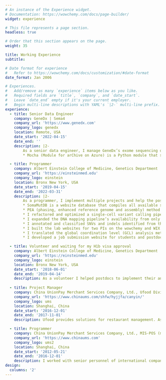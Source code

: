 ```yaml
---
# An instance of the Experience widget.
# Documentation: https://wowchemy.com/docs/page-builder/
widget: experience

# This file represents a page section.
headless: true

# Order that this section appears on the page.
weight: 35

title: Working Experience
subtitle:

# Date format for experience
#   Refer to https://wowchemy.com/docs/customization/#date-format
date_format: Jan 2006

# Experiences.
#   Add/remove as many `experience` items below as you like.
#   Required fields are `title`, `company`, and `date_start`.
#   Leave `date_end` empty if it's your current employer.
#   Begin multi-line descriptions with YAML's `|2-` multi-line prefix.
experience:
  - title: Senior Data Engineer
    company: GeneDx | Sema4
    company_url: 'https://www.genedx.com'
    company_logo: genedx
    location: Remote, USA
    date_start: '2022-04-15'
    date_end: ''
    description: |2-
        As a senior data engineer, I manage GeneDx’s exome sequencing data between on-prem and Azure cloud storage. And I help genetic counselors to send out clinical data to customers.
        * Mocha (Module for arChive on Azure) is a Python module that supports GeneDx’s exome data archive and data send-out utilizing Azure storage. In this project, I developed 80% of the script, scripted the unit test, scripted the document auto-update, integrated the unit test and document auto-update into GitHub action, and designed and implemented the function test.

  - title: Programmer
    company: Albert Einstein College of Medicine, Genetics Department
    company_url: 'https://einsteinmed.edu'
    company_logo: einstein
    location: Bronx New York, USA
    date_start: '2019-04-15'
    date_end: '2022-03-31'
    description: |2-
        As a programmer, I implement multiple projects and help the postdocs, professors, and labs with their projects. 
        * SomaMutDB is a website database that compiles all available somatic mutations data in healthy tissues including in-house data and publicly available data up to date. It provides multiple functions such as data visualization, data browsing, signature analyzing and data download. I implemented 6 tools including MutationalPatterns, SomaticSignatures, hdp, signature_tools_lib, Sigprofiler, and mmsig in the signature analyzing module of the website. I designed the structure of the website system, programmed the front end and the back end with Python, HTML, CSS, JavaScript, jQuery, SQL and etc. And I set up the MySQL database for the website. The paper of this website database was published on Nucleic Acids Research. I am the co-first author.
        * PEA (phasing, enhanced reference genome and assembly) method is to identify genome structural variations from single-cell whole-genome sequencing (WGS) data. I designed the whole pipeline and programmed the pipeline with Python and Bash script under the supervision of a postdoc. The paper of PEA method was submitted to Nature Methods. I am the co-first author.
        * I refactored and optimized a single-cell variant calling pipeline for one lab with Python. I simplified the whole pipeline from 200 commands and almost 800 parameters per cell to just 1 command and 4 parameters per cell, reduced the IO by 92.8%. And I sped up the pipeline by 10 times with parallel running technic. I also fixed the bugs in the previous version, and make it available for calling short insertions and deletions (INDELs).
        * I expanded the DNA mapping pipeline’s availability from only for the human genome to 7 different species for one lab. And I implemented the pipeline for 48 samples of 6 different species for the lab.
        * I annotated and classified SNVs and indels identified from the WGS data in >1500 22q11.2 deletion syndrome patients into damaging LoF, damaging frameshift, damaging Missense, benign Missense, splice-disrupting, synonymous variants using multiple state-of-art algorithms, software, and public databases including VEP, Bystro, spliceAI, etc. under the supervision of a postdoc. I built an SQLite database for it. And I implemented multiple statistical tests including, for example, Fisher’s exact test, binomial test, variant-Set Test for Association using Annotation infoRmation (STAAR) based on the database. The paper of the project is on the way and I am the second author.
        * I built the lab websites for two PIs on the wowchemy and WIX platforms.
        * I translated the global coordination level (GCL) analysis method from MATLAB to R for one postdoc.
        * I developed a job submission website for students and postdocs in Albert Einstein College of Medicine to facilitate their computational analyze.

  - title: Volunteer and waiting for my H1b visa approval
    company: Albert Einstein College of Medicine, Genetics Department
    company_url: 'https://einsteinmed.edu'
    company_logo: einstein
    location: Bronx New York, USA
    date_start: '2018-06-01'
    date_end: '2019-04-14'
    description: As a volunteer I helped postdocs to implement their analyzing pipelines on HPC. And I learned necessary knowledge (single-cell WGS sequencing, DNA mapping, variant calling, etc.) for optimizing the SNV caller for single-cell sequencing data.
        
  - title: Project Manager
    company: China UnionPay Merchant Services Company, Ltd., Ufood Division
    company_url: 'https://www.chinaums.com/shfw/hyjjfa/canyin/'
    company_logo: ums
    location: Shanghai, China
    date_start: '2016-12-01'
    date_end: '2017-11-01'
    description: Ufood provides solutions for restaurant management. As a project manager, I supervised 10 employees and managed the accounts of over 1000 different vendors. We designed applications for PC, tablet, and POS terminal, website for restaurant management, in addition to creating customized WeChat accounts for vendors and customers to facilitate reservations, ordering, and payments. 

  - title: Programmer
    company: China UnionPay Merchant Services Company, Ltd., MIS-POS (merchant integrated system – point of sale) Department
    company_url: 'https://www.chinaums.com'
    company_logo: ums2
    location: Shanghai, China
    date_start: '2012-05-21'
    date_end: '2016-12-01'
    description: I worked with senior personnel of international companies (Vanguard, McDonald's, Yum, NBA Play zone, Bestseller, ZARA, Decathlon, etc) to develop and implement their integrated payment system for the Chinese market. Our module is deployed on the computers of cashiers or vending machines to drive hardware and communicate with bank servers securely. 
design:
  columns: '2'
---
```

